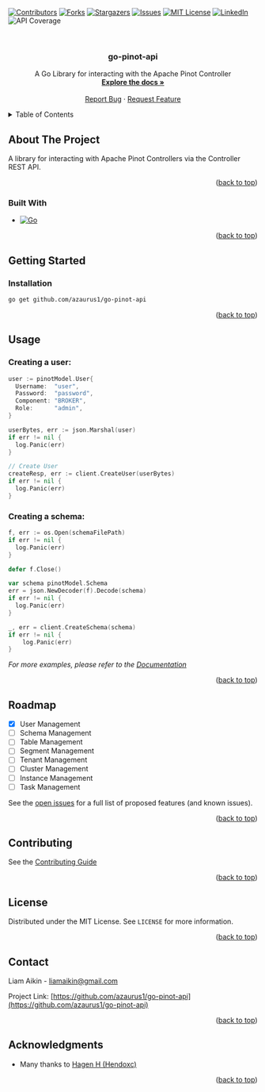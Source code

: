 <!-- Improved compatibility of back to top link: See: https://github.com/othneildrew/Best-README-Template/pull/73 -->
<a name="readme-top"></a>
<!--
*** Thanks for checking out the Best-README-Template. If you have a suggestion
*** that would make this better, please fork the repo and create a pull request
*** or simply open an issue with the tag "enhancement".
*** Don't forget to give the project a star!
*** Thanks again! Now go create something AMAZING! :D
-->



<!-- PROJECT SHIELDS -->
<!--
*** I'm using markdown "reference style" links for readability.
*** Reference links are enclosed in brackets [ ] instead of parentheses ( ).
*** See the bottom of this document for the declaration of the reference variables
*** for contributors-url, forks-url, etc. This is an optional, concise syntax you may use.
*** https://www.markdownguide.org/basic-syntax/#reference-style-links
-->
[![Contributors][contributors-shield]][contributors-url]
[![Forks][forks-shield]][forks-url]
[![Stargazers][stars-shield]][stars-url]
[![Issues][issues-shield]][issues-url]
[![MIT License][license-shield]][license-url]
[![LinkedIn][linkedin-shield]][linkedin-url]
![API Coverage][APICoverage-shield]




<!-- PROJECT LOGO -->
<br />
<div align="center">
  <!-- <a href="https://github.com/azaurus1/go-pinot-api">
    <img src="images/logo.png" alt="Logo" width="80" height="80">
  </a> -->

<h3 align="center">go-pinot-api</h3>

  <p align="center">
    A Go Library for interacting with the Apache Pinot Controller
    <br />
    <a href="https://github.com/azaurus1/go-pinot-api"><strong>Explore the docs »</strong></a>
    <br />
    <br />
    <!-- <a href="https://github.com/azaurus1/go-pinot-api">View Demo</a>
    · -->
    <a href="https://github.com/azaurus1/go-pinot-api/issues">Report Bug</a>
    ·
    <a href="https://github.com/azaurus1/go-pinot-api/issues">Request Feature</a>
  </p>
</div>



<!-- TABLE OF CONTENTS -->
<details>
  <summary>Table of Contents</summary>
  <ol>
    <li>
      <a href="#about-the-project">About The Project</a>
      <ul>
        <li><a href="#built-with">Built With</a></li>
      </ul>
    </li>
    <li>
      <a href="#getting-started">Getting Started</a>
      <ul>
        <li><a href="#installation">Installation</a></li>
      </ul>
    </li>
    <li>
    <a href="#usage">Usage</a>
    <ul>
        <li><a href="#creating-a-user">Creating a user</a></li>
        <li><a href="#creating-a-schema">Creating a schema</a></li>
    </ul>
    </li>
    <li><a href="#roadmap">Roadmap</a></li>
    <li><a href="#contributing">Contributing</a></li>
    <li><a href="#license">License</a></li>
    <li><a href="#contact">Contact</a></li>
    <li><a href="#acknowledgments">Acknowledgments</a></li>
  </ol>
</details>



<!-- ABOUT THE PROJECT -->
## About The Project

A library for interacting with Apache Pinot Controllers via the Controller REST API.

<p align="right">(<a href="#readme-top">back to top</a>)</p>



### Built With

* [![Go][Go]][Go-url]

<p align="right">(<a href="#readme-top">back to top</a>)</p>



<!-- GETTING STARTED -->
## Getting Started
### Installation

```sh
go get github.com/azaurus1/go-pinot-api
```

<p align="right">(<a href="#readme-top">back to top</a>)</p>



<!-- USAGE EXAMPLES -->
## Usage

### Creating a user:
```go
user := pinotModel.User{
  Username:  "user",
  Password:  "password",
  Component: "BROKER",
  Role:      "admin",
}

userBytes, err := json.Marshal(user)
if err != nil {
  log.Panic(err)
}

// Create User
createResp, err := client.CreateUser(userBytes)
if err != nil {
  log.Panic(err)
}
```

### Creating a schema:
```go
f, err := os.Open(schemaFilePath)
if err != nil {
  log.Panic(err)
}

defer f.Close()

var schema pinotModel.Schema
err = json.NewDecoder(f).Decode(schema)
if err != nil {
  log.Panic(err)
}

_, err = client.CreateSchema(schema)
if err != nil {
	log.Panic(err)
}

```

_For more examples, please refer to the [Documentation](https://example.com)_



<p align="right">(<a href="#readme-top">back to top</a>)</p>



<!-- ROADMAP -->
## Roadmap

- [x] User Management
- [ ] Schema Management
- [ ] Table Management
- [ ] Segment Management
- [ ] Tenant Management
- [ ] Cluster Management
- [ ] Instance Management
- [ ] Task Management

See the [open issues](https://github.com/azaurus1/go-pinot-api/issues) for a full list of proposed features (and known issues).

<p align="right">(<a href="#readme-top">back to top</a>)</p>



<!-- CONTRIBUTING -->
## Contributing

See the [Contributing Guide]()

<p align="right">(<a href="#readme-top">back to top</a>)</p>



<!-- LICENSE -->
## License

Distributed under the MIT License. See `LICENSE` for more information.

<p align="right">(<a href="#readme-top">back to top</a>)</p>



<!-- CONTACT -->
## Contact

Liam Aikin - liamaikin@gmail.com

Project Link: [https://github.com/azaurus1/go-pinot-api](https://github.com/azaurus1/go-pinot-api)

<p align="right">(<a href="#readme-top">back to top</a>)</p>



<!-- ACKNOWLEDGMENTS -->
## Acknowledgments

* Many thanks to [Hagen H (Hendoxc)](https://github.com/hendoxc)

<p align="right">(<a href="#readme-top">back to top</a>)</p>



<!-- MARKDOWN LINKS & IMAGES -->
<!-- https://www.markdownguide.org/basic-syntax/#reference-style-links -->
[contributors-shield]: https://img.shields.io/github/contributors/azaurus1/go-pinot-api.svg?style=for-the-badge
[contributors-url]: https://github.com/azaurus1/go-pinot-api/graphs/contributors
[forks-shield]: https://img.shields.io/github/forks/azaurus1/go-pinot-api.svg?style=for-the-badge
[forks-url]: https://github.com/azaurus1/go-pinot-api/network/members
[stars-shield]: https://img.shields.io/github/stars/azaurus1/go-pinot-api.svg?style=for-the-badge
[stars-url]: https://github.com/azaurus1/go-pinot-api/stargazers
[issues-shield]: https://img.shields.io/github/issues/azaurus1/go-pinot-api.svg?style=for-the-badge
[issues-url]: https://github.com/azaurus1/go-pinot-api/issues
[license-shield]: https://img.shields.io/github/license/azaurus1/go-pinot-api.svg?style=for-the-badge
[license-url]: https://github.com/azaurus1/go-pinot-api/blob/main/LICENSE
[linkedin-shield]: https://img.shields.io/badge/-LinkedIn-black.svg?style=for-the-badge&logo=linkedin&colorB=555
[linkedin-url]: https://linkedin.com/in/liam-aikin
[product-screenshot]: images/screenshot.png
[Next.js]: https://img.shields.io/badge/next.js-000000?style=for-the-badge&logo=nextdotjs&logoColor=white
[Next-url]: https://nextjs.org/
[React.js]: https://img.shields.io/badge/React-20232A?style=for-the-badge&logo=react&logoColor=61DAFB
[React-url]: https://reactjs.org/
[Vue.js]: https://img.shields.io/badge/Vue.js-35495E?style=for-the-badge&logo=vuedotjs&logoColor=4FC08D
[Vue-url]: https://vuejs.org/
[Angular.io]: https://img.shields.io/badge/Angular-DD0031?style=for-the-badge&logo=angular&logoColor=white
[Angular-url]: https://angular.io/
[Svelte.dev]: https://img.shields.io/badge/Svelte-4A4A55?style=for-the-badge&logo=svelte&logoColor=FF3E00
[Svelte-url]: https://svelte.dev/
[Laravel.com]: https://img.shields.io/badge/Laravel-FF2D20?style=for-the-badge&logo=laravel&logoColor=white
[Laravel-url]: https://laravel.com
[Bootstrap.com]: https://img.shields.io/badge/Bootstrap-563D7C?style=for-the-badge&logo=bootstrap&logoColor=white
[Bootstrap-url]: https://getbootstrap.com
[JQuery.com]: https://img.shields.io/badge/jQuery-0769AD?style=for-the-badge&logo=jquery&logoColor=white
[JQuery-url]: https://jquery.com 
[Go-url]: https://go.dev
[Go]: https://img.shields.io/badge/Go-00ADD8?style=for-the-badge&logo=go&logoColor=white
[APICoverage-shield]: https://img.shields.io/badge/dynamic/json?url=https://api-coverage-server.azaurus.dev/badge&query=coverage&label=API%20Coverage&color=blue&suffix=%25
